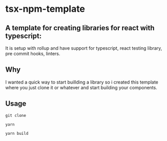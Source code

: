 # tsx-npm-template

## A template for creating libraries for react with typescript:

It is setup with rollup and have support for typescript, react testing library, pre commit hooks, linters.

## Why

I wanted a quick way to start buillding a library so i created this template where you just clone it or whatever and start building your components.

## Usage

`git clone`

`yarn`

`yarn build`
